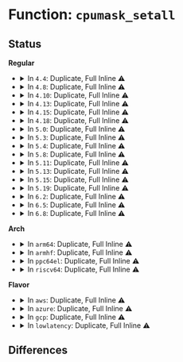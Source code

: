 # Function: <code>cpumask_setall</code>

## Status
<b>Regular</b>
<ul>
<li>
<details>
<summary>In <code>4.4</code>: Duplicate, Full Inline ⚠️</summary>

**Collision:** Static Duplication

**Inline:** Full

**Transformation:** False

**Instances:**

```
In arch/x86/kernel/apic/vector.c (ffffffff81f72613)
Location: include/linux/cpumask.h:329
Inline: True
Inline callers:
  - arch/x86/kernel/apic/vector.c:arch_early_irq_init
```
```
In arch/x86/kernel/vsmp_64.c (ffffffff81068726)
Location: include/linux/cpumask.h:329
Inline: True
Inline callers:
  - arch/x86/kernel/vsmp_64.c:fill_vector_allocation_domain
```
```
In kernel/sched/core.c (ffffffff810af974)
Location: include/linux/cpumask.h:329
Inline: True
Inline callers:
  - kernel/sched/core.c:build_sched_domains
```
```
In kernel/irq/irqdesc.c (ffffffff81f7ef49)
Location: include/linux/cpumask.h:329
Inline: True
Inline callers:
  - kernel/irq/irqdesc.c:early_irq_init
```
```
In kernel/cpuset.c (ffffffff81f81fb4)
Location: include/linux/cpumask.h:329
Inline: True
Inline callers:
  - kernel/cpuset.c:cpuset_init
  - kernel/cpuset.c:cpuset_init
```
```
In kernel/trace/trace.c (ffffffff8114d713)
Location: include/linux/cpumask.h:329
Inline: True
Inline callers:
  - kernel/trace/trace.c:tracing_open_pipe
```
```
In drivers/cpufreq/cpufreq.c (ffffffff816ae9b1)
Location: include/linux/cpumask.h:329
Inline: True
Inline callers:
  - drivers/cpufreq/cpufreq.c:cpufreq_generic_init
```
</details>
</li>
<li>
<details>
<summary>In <code>4.8</code>: Duplicate, Full Inline ⚠️</summary>

**Collision:** Static Duplication

**Inline:** Full

**Transformation:** False

**Instances:**

```
In arch/x86/kernel/apic/vector.c (ffffffff81f9ae30)
Location: include/linux/cpumask.h:333
Inline: True
Inline callers:
  - arch/x86/kernel/apic/vector.c:arch_early_irq_init
```
```
In arch/x86/kernel/vsmp_64.c (ffffffff81068426)
Location: include/linux/cpumask.h:333
Inline: True
Inline callers:
  - arch/x86/kernel/vsmp_64.c:fill_vector_allocation_domain
```
```
In kernel/sched/core.c (ffffffff810b217a)
Location: include/linux/cpumask.h:333
Inline: True
Inline callers:
  - kernel/sched/core.c:build_sched_domains
```
```
In kernel/irq/irqdesc.c (ffffffff81fa7fa8)
Location: include/linux/cpumask.h:333
Inline: True
Inline callers:
  - kernel/irq/irqdesc.c:early_irq_init
```
```
In kernel/cpuset.c (ffffffff81fab545)
Location: include/linux/cpumask.h:333
Inline: True
Inline callers:
  - kernel/cpuset.c:cpuset_init
  - kernel/cpuset.c:cpuset_init
```
```
In kernel/trace/trace.c (ffffffff81155f2b)
Location: include/linux/cpumask.h:333
Inline: True
Inline callers:
  - kernel/trace/trace.c:tracing_open_pipe
```
```
In drivers/cpufreq/cpufreq.c (ffffffff81710260)
Location: include/linux/cpumask.h:333
Inline: True
Inline callers:
  - drivers/cpufreq/cpufreq.c:cpufreq_generic_init
```
</details>
</li>
<li>
<details>
<summary>In <code>4.10</code>: Duplicate, Full Inline ⚠️</summary>

**Collision:** Static Duplication

**Inline:** Full

**Transformation:** False

**Instances:**

```
In arch/x86/kernel/apic/vector.c (ffffffff81fd6300)
Location: include/linux/cpumask.h:333
Inline: True
Inline callers:
  - arch/x86/kernel/apic/vector.c:arch_early_irq_init
```
```
In arch/x86/kernel/vsmp_64.c (ffffffff8106c079)
Location: include/linux/cpumask.h:333
Inline: True
Inline callers:
  - arch/x86/kernel/vsmp_64.c:fill_vector_allocation_domain
```
```
In kernel/sched/core.c (ffffffff810b855f)
Location: include/linux/cpumask.h:333
Inline: True
Inline callers:
  - kernel/sched/core.c:build_sched_domains
```
```
In kernel/irq/irqdesc.c (ffffffff81fe3dce)
Location: include/linux/cpumask.h:333
Inline: True
Inline callers:
  - kernel/irq/irqdesc.c:early_irq_init
```
```
In kernel/cpuset.c (ffffffff81fe77ed)
Location: include/linux/cpumask.h:333
Inline: True
Inline callers:
  - kernel/cpuset.c:cpuset_init
  - kernel/cpuset.c:cpuset_init
```
```
In kernel/trace/trace.c (ffffffff81160678)
Location: include/linux/cpumask.h:333
Inline: True
Inline callers:
  - kernel/trace/trace.c:tracing_open_pipe
```
```
In drivers/cpufreq/cpufreq.c (ffffffff81742244)
Location: include/linux/cpumask.h:333
Inline: True
Inline callers:
  - drivers/cpufreq/cpufreq.c:cpufreq_generic_init
```
</details>
</li>
<li>
<details>
<summary>In <code>4.13</code>: Duplicate, Full Inline ⚠️</summary>

**Collision:** Static Duplication

**Inline:** Full

**Transformation:** False

**Instances:**

```
In arch/x86/kernel/apic/vector.c (ffffffff820b700b)
Location: include/linux/cpumask.h:361
Inline: True
Inline callers:
  - arch/x86/kernel/apic/vector.c:arch_early_irq_init
```
```
In arch/x86/kernel/vsmp_64.c (ffffffff8106b489)
Location: include/linux/cpumask.h:361
Inline: True
Inline callers:
  - arch/x86/kernel/vsmp_64.c:fill_vector_allocation_domain
```
```
In kernel/irq/irqdesc.c (ffffffff820c48d1)
Location: include/linux/cpumask.h:361
Inline: True
Inline callers:
  - kernel/irq/irqdesc.c:early_irq_init
```
```
In kernel/cgroup/cpuset.c (ffffffff820c7e34)
Location: include/linux/cpumask.h:361
Inline: True
Inline callers:
  - kernel/cgroup/cpuset.c:cpuset_init
  - kernel/cgroup/cpuset.c:cpuset_init
```
```
In kernel/trace/trace.c (ffffffff81163a68)
Location: include/linux/cpumask.h:361
Inline: True
Inline callers:
  - kernel/trace/trace.c:tracing_open_pipe
```
```
In drivers/cpufreq/cpufreq.c (ffffffff817608e4)
Location: include/linux/cpumask.h:361
Inline: True
Inline callers:
  - drivers/cpufreq/cpufreq.c:cpufreq_generic_init
```
</details>
</li>
<li>
<details>
<summary>In <code>4.15</code>: Duplicate, Full Inline ⚠️</summary>

**Collision:** Static Duplication

**Inline:** Full

**Transformation:** False

**Instances:**

```
In kernel/irq/irqdesc.c (ffffffff826ccb6a)
Location: include/linux/cpumask.h:365
Inline: True
Inline callers:
  - kernel/irq/irqdesc.c:early_irq_init
```
```
In kernel/cgroup/cpuset.c (ffffffff826d0505)
Location: include/linux/cpumask.h:365
Inline: True
Inline callers:
  - kernel/cgroup/cpuset.c:cpuset_init
  - kernel/cgroup/cpuset.c:cpuset_init
```
```
In kernel/trace/trace.c (ffffffff811709e8)
Location: include/linux/cpumask.h:365
Inline: True
Inline callers:
  - kernel/trace/trace.c:tracing_open_pipe
```
```
In drivers/cpufreq/cpufreq.c (ffffffff817d68b4)
Location: include/linux/cpumask.h:365
Inline: True
Inline callers:
  - drivers/cpufreq/cpufreq.c:cpufreq_generic_init
```
</details>
</li>
<li>
<details>
<summary>In <code>4.18</code>: Duplicate, Full Inline ⚠️</summary>

**Collision:** Static Duplication

**Inline:** Full

**Transformation:** False

**Instances:**

```
In kernel/irq/irqdesc.c (ffffffff826f6d51)
Location: include/linux/cpumask.h:367
Inline: True
Inline callers:
  - kernel/irq/irqdesc.c:early_irq_init
```
```
In kernel/cgroup/cpuset.c (ffffffff826fac47)
Location: include/linux/cpumask.h:367
Inline: True
Inline callers:
  - kernel/cgroup/cpuset.c:cpuset_init
  - kernel/cgroup/cpuset.c:cpuset_init
```
```
In kernel/trace/trace.c (ffffffff8117fb04)
Location: include/linux/cpumask.h:367
Inline: True
Inline callers:
  - kernel/trace/trace.c:tracing_open_pipe
```
```
In drivers/cpufreq/cpufreq.c (ffffffff8181f5a6)
Location: include/linux/cpumask.h:367
Inline: True
Inline callers:
  - drivers/cpufreq/cpufreq.c:cpufreq_generic_init
```
</details>
</li>
<li>
<details>
<summary>In <code>5.0</code>: Duplicate, Full Inline ⚠️</summary>

**Collision:** Static Duplication

**Inline:** Full

**Transformation:** False

**Instances:**

```
In kernel/irq/irqdesc.c (ffffffff828adc7d)
Location: include/linux/cpumask.h:379
Inline: True
Inline callers:
  - kernel/irq/irqdesc.c:early_irq_init
```
```
In kernel/cgroup/cpuset.c (ffffffff828b1b7a)
Location: include/linux/cpumask.h:379
Inline: True
Inline callers:
  - kernel/cgroup/cpuset.c:cpuset_init
  - kernel/cgroup/cpuset.c:cpuset_init
```
```
In kernel/trace/trace.c (ffffffff8118d474)
Location: include/linux/cpumask.h:379
Inline: True
Inline callers:
  - kernel/trace/trace.c:tracing_open_pipe
```
```
In drivers/cpufreq/cpufreq.c (ffffffff8184b446)
Location: include/linux/cpumask.h:379
Inline: True
Inline callers:
  - drivers/cpufreq/cpufreq.c:cpufreq_generic_init
```
</details>
</li>
<li>
<details>
<summary>In <code>5.3</code>: Duplicate, Full Inline ⚠️</summary>

**Collision:** Static Duplication

**Inline:** Full

**Transformation:** False

**Instances:**

```
In kernel/irq/irqdesc.c (ffffffff828c6633)
Location: include/linux/cpumask.h:379
Inline: True
Inline callers:
  - kernel/irq/irqdesc.c:early_irq_init
```
```
In kernel/cgroup/cpuset.c (ffffffff828ca8ce)
Location: include/linux/cpumask.h:379
Inline: True
Inline callers:
  - kernel/cgroup/cpuset.c:cpuset_init
  - kernel/cgroup/cpuset.c:cpuset_init
```
```
In kernel/trace/trace.c (ffffffff8119ad8b)
Location: include/linux/cpumask.h:379
Inline: True
Inline callers:
  - kernel/trace/trace.c:tracing_open_pipe
```
```
In drivers/cpufreq/cpufreq.c (ffffffff8188e506)
Location: include/linux/cpumask.h:379
Inline: True
Inline callers:
  - drivers/cpufreq/cpufreq.c:cpufreq_generic_init
```
</details>
</li>
<li>
<details>
<summary>In <code>5.4</code>: Duplicate, Full Inline ⚠️</summary>

**Collision:** Static Duplication

**Inline:** Full

**Transformation:** False

**Instances:**

```
In kernel/irq/irqdesc.c (ffffffff828cec60)
Location: include/linux/cpumask.h:395
Inline: True
Inline callers:
  - kernel/irq/irqdesc.c:early_irq_init
```
```
In kernel/cgroup/cpuset.c (ffffffff828d2db0)
Location: include/linux/cpumask.h:395
Inline: True
Inline callers:
  - kernel/cgroup/cpuset.c:cpuset_init
  - kernel/cgroup/cpuset.c:cpuset_init
```
```
In kernel/trace/trace.c (ffffffff811a6c58)
Location: include/linux/cpumask.h:395
Inline: True
Inline callers:
  - kernel/trace/trace.c:tracing_open_pipe
```
```
In drivers/cpufreq/cpufreq.c (ffffffff818c0696)
Location: include/linux/cpumask.h:395
Inline: True
Inline callers:
  - drivers/cpufreq/cpufreq.c:cpufreq_generic_init
```
</details>
</li>
<li>
<details>
<summary>In <code>5.8</code>: Duplicate, Full Inline ⚠️</summary>

**Collision:** Static Duplication

**Inline:** Full

**Transformation:** False

**Instances:**

```
In kernel/irq/irqdesc.c (ffffffff82cf0041)
Location: include/linux/cpumask.h:402
Inline: True
Inline callers:
  - kernel/irq/irqdesc.c:init_irq_default_affinity
```
```
In kernel/cgroup/cpuset.c (ffffffff82cf3772)
Location: include/linux/cpumask.h:402
Inline: True
Inline callers:
  - kernel/cgroup/cpuset.c:cpuset_init
  - kernel/cgroup/cpuset.c:cpuset_init
```
```
In kernel/trace/trace.c (ffffffff811bf85f)
Location: include/linux/cpumask.h:402
Inline: True
Inline callers:
  - kernel/trace/trace.c:tracing_open_pipe
```
```
In drivers/cpufreq/cpufreq.c (ffffffff819925e6)
Location: include/linux/cpumask.h:402
Inline: True
Inline callers:
  - drivers/cpufreq/cpufreq.c:cpufreq_generic_init
```
</details>
</li>
<li>
<details>
<summary>In <code>5.11</code>: Duplicate, Full Inline ⚠️</summary>

**Collision:** Static Duplication

**Inline:** Full

**Transformation:** False

**Instances:**

```
In kernel/irq/irqdesc.c (ffffffff82fdca2c)
Location: include/linux/cpumask.h:408
Inline: True
Inline callers:
  - kernel/irq/irqdesc.c:init_irq_default_affinity
```
```
In kernel/cgroup/cpuset.c (ffffffff82fe024c)
Location: include/linux/cpumask.h:408
Inline: True
Inline callers:
  - kernel/cgroup/cpuset.c:cpuset_init
  - kernel/cgroup/cpuset.c:cpuset_init
```
```
In kernel/trace/trace.c (ffffffff811bd488)
Location: include/linux/cpumask.h:408
Inline: True
Inline callers:
  - kernel/trace/trace.c:tracing_open_pipe
```
```
In drivers/cpufreq/cpufreq.c (ffffffff819957f6)
Location: include/linux/cpumask.h:408
Inline: True
Inline callers:
  - drivers/cpufreq/cpufreq.c:cpufreq_generic_init
```
</details>
</li>
<li>
<details>
<summary>In <code>5.13</code>: Duplicate, Full Inline ⚠️</summary>

**Collision:** Static Duplication

**Inline:** Full

**Transformation:** False

**Instances:**

```
In arch/x86/kernel/cpu/mce/core.c (ffffffff81052c91)
Location: include/linux/cpumask.h:379
Inline: True
Inline callers:
  - arch/x86/kernel/cpu/mce/core.c:fake_panic_set
  - arch/x86/kernel/cpu/mce/core.c:do_machine_check
```
```
In kernel/irq/irqdesc.c (ffffffff831e780e)
Location: include/linux/cpumask.h:379
Inline: True
Inline callers:
  - kernel/irq/irqdesc.c:early_irq_init
```
```
In kernel/cgroup/cpuset.c (ffffffff831eae2c)
Location: include/linux/cpumask.h:379
Inline: True
Inline callers:
  - kernel/cgroup/cpuset.c:cpuset_init
  - kernel/cgroup/cpuset.c:cpuset_init
```
```
In kernel/trace/trace.c (ffffffff811bcf88)
Location: include/linux/cpumask.h:379
Inline: True
Inline callers:
  - kernel/trace/trace.c:tracing_open_pipe
```
```
In drivers/cpufreq/cpufreq.c (ffffffff8197a666)
Location: include/linux/cpumask.h:379
Inline: True
Inline callers:
  - drivers/cpufreq/cpufreq.c:cpufreq_generic_init
```
</details>
</li>
<li>
<details>
<summary>In <code>5.15</code>: Duplicate, Full Inline ⚠️</summary>

**Collision:** Static Duplication

**Inline:** Full

**Transformation:** False

**Instances:**

```
In arch/x86/kernel/cpu/mce/core.c (ffffffff8105b191)
Location: include/linux/cpumask.h:379
Inline: True
Inline callers:
  - arch/x86/kernel/cpu/mce/core.c:fake_panic_set
  - arch/x86/kernel/cpu/mce/core.c:mce_end
```
```
In kernel/irq/irqdesc.c (ffffffff832cb900)
Location: include/linux/cpumask.h:379
Inline: True
Inline callers:
  - kernel/irq/irqdesc.c:early_irq_init
```
```
In kernel/cgroup/cpuset.c (ffffffff832cf79e)
Location: include/linux/cpumask.h:379
Inline: True
Inline callers:
  - kernel/cgroup/cpuset.c:cpuset_init
  - kernel/cgroup/cpuset.c:cpuset_init
```
```
In kernel/trace/trace.c (ffffffff811e7a40)
Location: include/linux/cpumask.h:379
Inline: True
Inline callers:
  - kernel/trace/trace.c:tracing_open_pipe
```
```
In drivers/cpufreq/cpufreq.c (ffffffff81a23686)
Location: include/linux/cpumask.h:379
Inline: True
Inline callers:
  - drivers/cpufreq/cpufreq.c:cpufreq_generic_init
```
</details>
</li>
<li>
<details>
<summary>In <code>5.19</code>: Duplicate, Full Inline ⚠️</summary>

**Collision:** Static Duplication

**Inline:** Full

**Transformation:** False

**Instances:**

```
In arch/x86/kernel/cpu/mce/core.c (ffffffff81067c07)
Location: include/linux/cpumask.h:414
Inline: True
Inline callers:
  - arch/x86/kernel/cpu/mce/core.c:fake_panic_set
  - arch/x86/kernel/cpu/mce/core.c:mce_end
```
```
In kernel/irq/irqdesc.c (ffffffff8347f0aa)
Location: include/linux/cpumask.h:414
Inline: True
Inline callers:
  - kernel/irq/irqdesc.c:early_irq_init
```
```
In kernel/cgroup/cpuset.c (ffffffff8348350e)
Location: include/linux/cpumask.h:414
Inline: True
Inline callers:
  - kernel/cgroup/cpuset.c:cpuset_init
  - kernel/cgroup/cpuset.c:cpuset_init
```
```
In kernel/trace/trace.c (ffffffff8121cc1f)
Location: include/linux/cpumask.h:414
Inline: True
Inline callers:
  - kernel/trace/trace.c:tracing_open_pipe
```
```
In drivers/cpufreq/cpufreq.c (ffffffff81b8c98b)
Location: include/linux/cpumask.h:414
Inline: True
Inline callers:
  - drivers/cpufreq/cpufreq.c:cpufreq_generic_init
```
</details>
</li>
<li>
<details>
<summary>In <code>6.2</code>: Duplicate, Full Inline ⚠️</summary>

**Collision:** Static Duplication

**Inline:** Full

**Transformation:** False

**Instances:**

```
In arch/x86/kernel/cpu/mce/core.c (ffffffff81077557)
Location: include/linux/cpumask.h:479
Inline: True
Inline callers:
  - arch/x86/kernel/cpu/mce/core.c:fake_panic_set
  - arch/x86/kernel/cpu/mce/core.c:mce_end
```
```
In kernel/irq/irqdesc.c (ffffffff83eab1ab)
Location: include/linux/cpumask.h:479
Inline: True
Inline callers:
  - kernel/irq/irqdesc.c:init_irq_default_affinity
```
```
In kernel/cgroup/cpuset.c (ffffffff83eb0fd5)
Location: include/linux/cpumask.h:479
Inline: True
Inline callers:
  - kernel/cgroup/cpuset.c:cpuset_init
  - kernel/cgroup/cpuset.c:cpuset_init
```
```
In kernel/trace/trace.c (ffffffff8126753f)
Location: include/linux/cpumask.h:479
Inline: True
Inline callers:
  - kernel/trace/trace.c:tracing_open_pipe
```
```
In drivers/cpufreq/cpufreq.c (ffffffff81d2c3eb)
Location: include/linux/cpumask.h:479
Inline: True
Inline callers:
  - drivers/cpufreq/cpufreq.c:cpufreq_generic_init
```
</details>
</li>
<li>
<details>
<summary>In <code>6.5</code>: Duplicate, Full Inline ⚠️</summary>

**Collision:** Static Duplication

**Inline:** Full

**Transformation:** False

**Instances:**

```
In arch/x86/kernel/cpu/mce/core.c (ffffffff810797b7)
Location: include/linux/cpumask.h:539
Inline: True
Inline callers:
  - arch/x86/kernel/cpu/mce/core.c:fake_panic_set
  - arch/x86/kernel/cpu/mce/core.c:mce_end
```
```
In kernel/irq/irqdesc.c (ffffffff836d016b)
Location: include/linux/cpumask.h:539
Inline: True
Inline callers:
  - kernel/irq/irqdesc.c:init_irq_default_affinity
```
```
In kernel/cgroup/cpuset.c (ffffffff836d5f73)
Location: include/linux/cpumask.h:539
Inline: True
Inline callers:
  - kernel/cgroup/cpuset.c:cpuset_init
  - kernel/cgroup/cpuset.c:cpuset_init
```
```
In kernel/trace/trace.c (ffffffff8127eae1)
Location: include/linux/cpumask.h:539
Inline: True
Inline callers:
  - kernel/trace/trace.c:tracing_open_pipe
  - kernel/trace/trace.c:tracing_open_pipe
```
```
In kernel/bpf/cpumask.c (ffffffff8135d895)
Location: include/linux/cpumask.h:539
Inline: True
Inline callers:
  - kernel/bpf/cpumask.c:bpf_cpumask_setall
```
```
In drivers/cpufreq/cpufreq.c (ffffffff81d9567b)
Location: include/linux/cpumask.h:539
Inline: True
Inline callers:
  - drivers/cpufreq/cpufreq.c:cpufreq_generic_init
```
</details>
</li>
<li>
<details>
<summary>In <code>6.8</code>: Duplicate, Full Inline ⚠️</summary>

**Collision:** Static Duplication

**Inline:** Full

**Transformation:** False

**Instances:**

```
In arch/x86/kernel/cpu/mce/core.c (ffffffff81081037)
Location: include/linux/cpumask.h:539
Inline: True
Inline callers:
  - arch/x86/kernel/cpu/mce/core.c:fake_panic_set
  - arch/x86/kernel/cpu/mce/core.c:mce_end
```
```
In kernel/irq/irqdesc.c (ffffffff8390158b)
Location: include/linux/cpumask.h:539
Inline: True
Inline callers:
  - kernel/irq/irqdesc.c:init_irq_default_affinity
```
```
In kernel/rcu/tree.c (ffffffff839020a3)
Location: include/linux/cpumask.h:539
Inline: True
Inline callers:
  - kernel/rcu/tree.c:rcu_nocb_setup
```
```
In kernel/cgroup/cpuset.c (ffffffff8390833d)
Location: include/linux/cpumask.h:539
Inline: True
Inline callers:
  - kernel/cgroup/cpuset.c:cpuset_init
  - kernel/cgroup/cpuset.c:cpuset_init
  - kernel/cgroup/cpuset.c:cpuset_init
  - kernel/cgroup/cpuset.c:cpuset_init
```
```
In kernel/trace/trace.c (ffffffff812995a8)
Location: include/linux/cpumask.h:539
Inline: True
Inline callers:
  - kernel/trace/trace.c:tracing_open_pipe
  - kernel/trace/trace.c:tracing_open_pipe
```
```
In kernel/bpf/cpumask.c (ffffffff81386635)
Location: include/linux/cpumask.h:539
Inline: True
Inline callers:
  - kernel/bpf/cpumask.c:bpf_cpumask_setall
```
```
In drivers/cpufreq/cpufreq.c (ffffffff81e4d16b)
Location: include/linux/cpumask.h:539
Inline: True
Inline callers:
  - drivers/cpufreq/cpufreq.c:cpufreq_generic_init
```
</details>
</li>
</ul>
<b>Arch</b>
<ul>
<li>
<details>
<summary>In <code>arm64</code>: Duplicate, Full Inline ⚠️</summary>

**Collision:** Static Duplication

**Inline:** Full

**Transformation:** False

**Instances:**

```
In arch/arm64/mm/context.c (ffff8000100affc4)
Location: include/linux/cpumask.h:395
Inline: True
Inline callers:
  - arch/arm64/mm/context.c:check_and_switch_context
```
```
In kernel/irq/irqdesc.c (ffff8000114465dc)
Location: include/linux/cpumask.h:395
Inline: True
Inline callers:
  - kernel/irq/irqdesc.c:early_irq_init
```
```
In kernel/cgroup/cpuset.c (ffff80001144b3a8)
Location: include/linux/cpumask.h:395
Inline: True
Inline callers:
  - kernel/cgroup/cpuset.c:cpuset_init
  - kernel/cgroup/cpuset.c:cpuset_init
```
```
In kernel/trace/trace.c (ffff800010223ad8)
Location: include/linux/cpumask.h:395
Inline: True
Inline callers:
  - kernel/trace/trace.c:tracing_open_pipe
```
```
In drivers/cpufreq/cpufreq.c (ffff800010b1e444)
Location: include/linux/cpumask.h:395
Inline: True
Inline callers:
  - drivers/cpufreq/cpufreq.c:cpufreq_generic_init
```
```
In drivers/cpufreq/cpufreq-dt.c (ffff800010b264cc)
Location: include/linux/cpumask.h:395
Inline: True
Inline callers:
  - drivers/cpufreq/cpufreq-dt.c:cpufreq_init
```
```
In drivers/perf/arm_pmu_platform.c (ffff800010b95bac)
Location: include/linux/cpumask.h:395
Inline: True
Inline callers:
  - drivers/perf/arm_pmu_platform.c:arm_pmu_device_probe
  - drivers/perf/arm_pmu_platform.c:pmu_parse_irqs
```
</details>
</li>
<li>
<details>
<summary>In <code>armhf</code>: Duplicate, Full Inline ⚠️</summary>

**Collision:** Static Duplication

**Inline:** Full

**Transformation:** False

**Instances:**

```
In arch/arm/mm/context.c (0)
Location: include/linux/cpumask.h:395
Inline: True
```
```
In kernel/irq/irqdesc.c (c1520c4c)
Location: include/linux/cpumask.h:395
Inline: True
Inline callers:
  - kernel/irq/irqdesc.c:early_irq_init
```
```
In kernel/cgroup/cpuset.c (c1525848)
Location: include/linux/cpumask.h:395
Inline: True
Inline callers:
  - kernel/cgroup/cpuset.c:cpuset_init
  - kernel/cgroup/cpuset.c:cpuset_init
```
```
In kernel/trace/trace.c (c0461310)
Location: include/linux/cpumask.h:395
Inline: True
Inline callers:
  - kernel/trace/trace.c:tracing_open_pipe
```
```
In drivers/cpufreq/cpufreq.c (c0bfaaf0)
Location: include/linux/cpumask.h:395
Inline: True
Inline callers:
  - drivers/cpufreq/cpufreq.c:cpufreq_generic_init
```
```
In drivers/cpufreq/cpufreq-dt.c (c0c00330)
Location: include/linux/cpumask.h:395
Inline: True
Inline callers:
  - drivers/cpufreq/cpufreq-dt.c:cpufreq_init
```
```
In drivers/perf/arm_pmu_platform.c (c0c7f108)
Location: include/linux/cpumask.h:395
Inline: True
Inline callers:
  - drivers/perf/arm_pmu_platform.c:arm_pmu_device_probe
  - drivers/perf/arm_pmu_platform.c:arm_pmu_device_probe
```
</details>
</li>
<li>
<details>
<summary>In <code>ppc64el</code>: Duplicate, Full Inline ⚠️</summary>

**Collision:** Static Duplication

**Inline:** Full

**Transformation:** False

**Instances:**

```
In arch/powerpc/kvm/book3s_hv_rm_mmu.c (c00000000011c780)
Location: include/linux/cpumask.h:395
Inline: True
```
```
In kernel/irq/irqdesc.c (c00000000136b3fc)
Location: include/linux/cpumask.h:395
Inline: True
Inline callers:
  - kernel/irq/irqdesc.c:early_irq_init
```
```
In kernel/cgroup/cpuset.c (c000000001370d28)
Location: include/linux/cpumask.h:395
Inline: True
Inline callers:
  - kernel/cgroup/cpuset.c:cpuset_init
  - kernel/cgroup/cpuset.c:cpuset_init
```
```
In kernel/trace/trace.c (c0000000002a8708)
Location: include/linux/cpumask.h:395
Inline: True
Inline callers:
  - kernel/trace/trace.c:tracing_open_pipe
```
```
In drivers/cpufreq/cpufreq.c (c000000000c13f64)
Location: include/linux/cpumask.h:395
Inline: True
Inline callers:
  - drivers/cpufreq/cpufreq.c:cpufreq_generic_init
```
</details>
</li>
<li>
<details>
<summary>In <code>riscv64</code>: Duplicate, Full Inline ⚠️</summary>

**Collision:** Static Duplication

**Inline:** Full

**Transformation:** False

**Instances:**

```
In arch/riscv/mm/cacheflush.c (ffffffe0000ba02a)
Location: include/linux/cpumask.h:395
Inline: True
Inline callers:
  - arch/riscv/mm/cacheflush.c:flush_icache_mm
```
```
In kernel/irq/irqdesc.c (ffffffe00000813a)
Location: include/linux/cpumask.h:395
Inline: True
Inline callers:
  - kernel/irq/irqdesc.c:early_irq_init
```
```
In kernel/cgroup/cpuset.c (0)
Location: include/linux/cpumask.h:395
Inline: True
```
```
In kernel/trace/trace.c (ffffffe00017f12e)
Location: include/linux/cpumask.h:395
Inline: True
Inline callers:
  - kernel/trace/trace.c:tracing_open_pipe
```
</details>
</li>
</ul>
<b>Flavor</b>
<ul>
<li>
<details>
<summary>In <code>aws</code>: Duplicate, Full Inline ⚠️</summary>

**Collision:** Static Duplication

**Inline:** Full

**Transformation:** False

**Instances:**

```
In kernel/irq/irqdesc.c (ffffffff828b7958)
Location: include/linux/cpumask.h:395
Inline: True
Inline callers:
  - kernel/irq/irqdesc.c:early_irq_init
```
```
In kernel/cgroup/cpuset.c (ffffffff828bbc61)
Location: include/linux/cpumask.h:395
Inline: True
Inline callers:
  - kernel/cgroup/cpuset.c:cpuset_init
  - kernel/cgroup/cpuset.c:cpuset_init
```
```
In kernel/trace/trace.c (ffffffff8119f278)
Location: include/linux/cpumask.h:395
Inline: True
Inline callers:
  - kernel/trace/trace.c:tracing_open_pipe
```
```
In drivers/cpufreq/cpufreq.c (ffffffff81864db6)
Location: include/linux/cpumask.h:395
Inline: True
Inline callers:
  - drivers/cpufreq/cpufreq.c:cpufreq_generic_init
```
</details>
</li>
<li>
<details>
<summary>In <code>azure</code>: Duplicate, Full Inline ⚠️</summary>

**Collision:** Static Duplication

**Inline:** Full

**Transformation:** False

**Instances:**

```
In kernel/irq/irqdesc.c (ffffffff828afbd8)
Location: include/linux/cpumask.h:395
Inline: True
Inline callers:
  - kernel/irq/irqdesc.c:early_irq_init
```
```
In kernel/rcu/tree.c (ffffffff828b05f8)
Location: include/linux/cpumask.h:395
Inline: True
Inline callers:
  - kernel/rcu/tree.c:rcu_nocb_setup
```
```
In kernel/cgroup/cpuset.c (ffffffff828b42f4)
Location: include/linux/cpumask.h:395
Inline: True
Inline callers:
  - kernel/cgroup/cpuset.c:cpuset_init
  - kernel/cgroup/cpuset.c:cpuset_init
```
```
In kernel/trace/trace.c (ffffffff811922c8)
Location: include/linux/cpumask.h:395
Inline: True
Inline callers:
  - kernel/trace/trace.c:tracing_open_pipe
```
```
In drivers/cpufreq/cpufreq.c (ffffffff8182da66)
Location: include/linux/cpumask.h:395
Inline: True
Inline callers:
  - drivers/cpufreq/cpufreq.c:cpufreq_generic_init
```
</details>
</li>
<li>
<details>
<summary>In <code>gcp</code>: Duplicate, Full Inline ⚠️</summary>

**Collision:** Static Duplication

**Inline:** Full

**Transformation:** False

**Instances:**

```
In kernel/irq/irqdesc.c (ffffffff828ca894)
Location: include/linux/cpumask.h:395
Inline: True
Inline callers:
  - kernel/irq/irqdesc.c:early_irq_init
```
```
In kernel/cgroup/cpuset.c (ffffffff828ce9e4)
Location: include/linux/cpumask.h:395
Inline: True
Inline callers:
  - kernel/cgroup/cpuset.c:cpuset_init
  - kernel/cgroup/cpuset.c:cpuset_init
```
```
In kernel/trace/trace.c (ffffffff8119d048)
Location: include/linux/cpumask.h:395
Inline: True
Inline callers:
  - kernel/trace/trace.c:tracing_open_pipe
```
```
In drivers/cpufreq/cpufreq.c (ffffffff818b5b46)
Location: include/linux/cpumask.h:395
Inline: True
Inline callers:
  - drivers/cpufreq/cpufreq.c:cpufreq_generic_init
```
</details>
</li>
<li>
<details>
<summary>In <code>lowlatency</code>: Duplicate, Full Inline ⚠️</summary>

**Collision:** Static Duplication

**Inline:** Full

**Transformation:** False

**Instances:**

```
In kernel/irq/irqdesc.c (ffffffff828cfc8d)
Location: include/linux/cpumask.h:395
Inline: True
Inline callers:
  - kernel/irq/irqdesc.c:early_irq_init
```
```
In kernel/cgroup/cpuset.c (ffffffff828d3dde)
Location: include/linux/cpumask.h:395
Inline: True
Inline callers:
  - kernel/cgroup/cpuset.c:cpuset_init
  - kernel/cgroup/cpuset.c:cpuset_init
```
```
In kernel/trace/trace.c (ffffffff811aace8)
Location: include/linux/cpumask.h:395
Inline: True
Inline callers:
  - kernel/trace/trace.c:tracing_open_pipe
```
```
In drivers/cpufreq/cpufreq.c (ffffffff818d1df6)
Location: include/linux/cpumask.h:395
Inline: True
Inline callers:
  - drivers/cpufreq/cpufreq.c:cpufreq_generic_init
```
</details>
</li>
</ul>

## Differences
